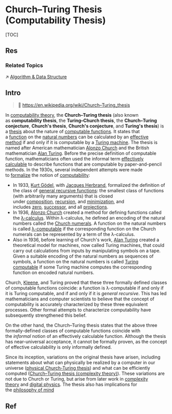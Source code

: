 # Church–Turing Thesis (Computability Thesis)

[TOC]



## Res
### Related Topics
↗ [Algorithm & Data Structure](../../../../🔑%20CS%20Core/🧙‍♂️%20Algorithm%20&%20Data%20Structure/Algorithm%20&%20Data%20Structure.md)



## Intro
> 🔗 https://en.wikipedia.org/wiki/Church–Turing_thesis

In [computability theory](https://en.wikipedia.org/wiki/Computability_theory_(computation) "Computability theory (computation)"), the **Church–Turing thesis** (also known as **computability thesis**, the **Turing–Church thesis**, the **Church–Turing conjecture**, **Church's thesis**, **Church's conjecture**, and **Turing's thesis**) is a [thesis](https://en.wiktionary.org/wiki/thesis "wiktionary:thesis") about the nature of [computable functions](https://en.wikipedia.org/wiki/Computable_function "Computable function"). It states that a [function](https://en.wikipedia.org/wiki/Function_(mathematics) "Function (mathematics)") on the [natural numbers](https://en.wikipedia.org/wiki/Natural_numbers "Natural numbers") can be calculated by an [effective method](https://en.wikipedia.org/wiki/Effective_method "Effective method") if and only if it is computable by a [Turing machine](https://en.wikipedia.org/wiki/Turing_machine "Turing machine"). The thesis is named after American mathematician [Alonzo Church](https://en.wikipedia.org/wiki/Alonzo_Church "Alonzo Church") and the British mathematician [Alan Turing](https://en.wikipedia.org/wiki/Alan_Turing "Alan Turing"). Before the precise definition of computable function, mathematicians often used the informal term [effectively calculable](https://en.wikipedia.org/wiki/Effectively_calculable "Effectively calculable") to describe functions that are computable by paper-and-pencil methods. In the 1930s, several independent attempts were made to [formalize](https://en.wikipedia.org/wiki/Formal_system "Formal system") the notion of [computability](https://en.wikipedia.org/wiki/Computability "Computability"):

- In 1933, [Kurt Gödel](https://en.wikipedia.org/wiki/Kurt_G%C3%B6del "Kurt Gödel"), with [Jacques Herbrand](https://en.wikipedia.org/wiki/Jacques_Herbrand "Jacques Herbrand"), formalized the definition of the class of [general recursive functions](https://en.wikipedia.org/wiki/General_recursive_function "General recursive function"): the smallest class of functions (with arbitrarily many arguments) that is closed under [composition](https://en.wikipedia.org/wiki/Function_composition "Function composition"), [recursion](https://en.wikipedia.org/wiki/Recursion "Recursion"), and [minimization](https://en.wikipedia.org/wiki/%CE%9C_operator "Μ operator"), and includes [zero](https://en.wikipedia.org/wiki/Zero_function "Zero function"), [successor](https://en.wikipedia.org/wiki/Successor_function "Successor function"), and all [projections](https://en.wikipedia.org/wiki/Projection_function "Projection function").
- In 1936, [Alonzo Church](https://en.wikipedia.org/wiki/Alonzo_Church "Alonzo Church") created a method for defining functions called the [λ-calculus](https://en.wikipedia.org/wiki/Lambda_calculus "Lambda calculus"). Within λ-calculus, he defined an encoding of the natural numbers called the [Church numerals](https://en.wikipedia.org/wiki/Church_numerals "Church numerals"). A function on the natural numbers is called [λ-computable](https://en.wikipedia.org/wiki/Lambda-recursive_function "Lambda-recursive function") if the corresponding function on the Church numerals can be represented by a term of the λ-calculus.
- Also in 1936, before learning of Church's work, [Alan Turing](https://en.wikipedia.org/wiki/Alan_Turing "Alan Turing") created a theoretical model for machines, now called Turing machines, that could carry out calculations from inputs by manipulating symbols on a tape. Given a suitable encoding of the natural numbers as sequences of symbols, a function on the natural numbers is called [Turing computable](https://en.wikipedia.org/wiki/Computable_function "Computable function") if some Turing machine computes the corresponding function on encoded natural numbers.

Church, [Kleene](https://en.wikipedia.org/wiki/Stephen_Cole_Kleene "Stephen Cole Kleene"), and Turing proved that these three formally defined classes of computable functions coincide: a function is λ-computable if and only if it is Turing computable, and if and only if it is _general recursive_. This has led mathematicians and computer scientists to believe that the concept of computability is accurately characterized by these three equivalent processes. Other formal attempts to characterize computability have subsequently strengthened this belief.

On the other hand, the Church–Turing thesis states that the above three formally-defined classes of computable functions coincide with the _informal_ notion of an effectively calculable function. Although the thesis has near-universal acceptance, it cannot be formally proven, as the concept of effective calculability is only informally defined.

Since its inception, variations on the original thesis have arisen, including statements about what can physically be realized by a computer in our universe ([physical Church-Turing thesis](https://en.wikipedia.org/wiki/Physical_Church-Turing_thesis "Physical Church-Turing thesis")) and what can be efficiently computed ([Church–Turing thesis (complexity theory)](https://en.wikipedia.org/wiki/Church%E2%80%93Turing_thesis#complexity-theoretic_Church%E2%80%93Turing_thesis)). These variations are not due to Church or Turing, but arise from later work in [complexity theory](https://en.wikipedia.org/wiki/Computational_complexity_theory "Computational complexity theory") and [digital physics](https://en.wikipedia.org/wiki/Digital_physics "Digital physics"). The thesis also has implications for the [philosophy of mind](https://en.wikipedia.org/wiki/Philosophy_of_mind "Philosophy of mind")



## Ref
